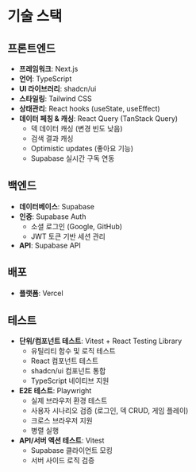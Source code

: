 # 기술 스택

## 프론트엔드

- **프레임워크**: Next.js
- **언어**: TypeScript
- **UI 라이브러리**: shadcn/ui
- **스타일링**: Tailwind CSS
- **상태관리**: React hooks (useState, useEffect)
- **데이터 페칭 & 캐싱**: React Query (TanStack Query)
  - 덱 데이터 캐싱 (변경 빈도 낮음)
  - 검색 결과 캐싱
  - Optimistic updates (좋아요 기능)
  - Supabase 실시간 구독 연동

## 백엔드

- **데이터베이스**: Supabase
- **인증**: Supabase Auth
  - 소셜 로그인 (Google, GitHub)
  - JWT 토큰 기반 세션 관리
- **API**: Supabase API

## 배포

- **플랫폼**: Vercel

## 테스트

- **단위/컴포넌트 테스트**: Vitest + React Testing Library
  - 유틸리티 함수 및 로직 테스트
  - React 컴포넌트 테스트
  - shadcn/ui 컴포넌트 통합
  - TypeScript 네이티브 지원
- **E2E 테스트**: Playwright
  - 실제 브라우저 환경 테스트
  - 사용자 시나리오 검증 (로그인, 덱 CRUD, 게임 플레이)
  - 크로스 브라우저 지원
  - 병렬 실행
- **API/서버 액션 테스트**: Vitest
  - Supabase 클라이언트 모킹
  - 서버 사이드 로직 검증
